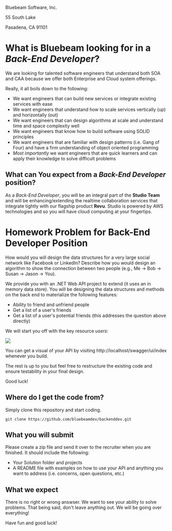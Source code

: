 Bluebeam Software, Inc.

55 South Lake

Pasadena, CA 91101

# What is Bluebeam looking for in a *Back-End Developer*?

We are looking for talented software engineers that understand both SOA and CAA because we offer both Enterprise and Cloud system offerings.

Really, it all boils down to the following:
* We want engineers that can build new services or integrate existing services with ease
* We want engineers that understand how to scale services vertically (up) and horizontally (out)
* We want engineers that can design algorithms at scale and understand time and space complexity well
* We want engineers that know how to build software using SOLID principles
* We want engineers that are familiar with design patterns (i.e. Gang of Four) and have a firm understanding of object oriented programming
* *Most importantly* we want engineers that are quick learners and can apply their knowledge to solve difficult problems

## What can You expect from a *Back-End Developer* position?

As a *Back-End Developer*, you will be an integral part of the **Studio Team** and will be enhancing/extending the realtime collaboration services that integrate tightly with our flagship product **Revu**. Studio is powered by AWS technologies and so you will have cloud computing at your fingertips.

# Homework Problem for Back-End Developer Position

How would you will design the data structures for a very large social network like Facebook or LinkedIn? Describe how you would design an algorithm to show the connection between two people (e.g., Me -> Bob -> Susan -> Jason -> You).

We provide you with an .NET Web API project to extend (it uses an in memory data store). You will be designing the data structures and methods on the back end to materialize the following features:

* Ability to friend and unfriend people
* Get a list of a user's friends
* Get a list of a user's potential friends (this addresses the question above directly)

We will start you off with the key resource *users*:

![](images/users.png)

You can get a visual of your API by visiting http://localhost/swagger/ui/index whenever you build.

The rest is up to you but feel free to restructure the existing code and ensure testability in your final design.

Good luck!

## Where do I get the code from?

Simply clone this repository and start coding.

```
git clone https://github.com/bluebeamdev/backenddev.git
```

## What you will submit

Please create a zip file and send it over to the recruiter when you are finished. It should include the following:
* Your Solution folder and projects
* A README file with examples on how to use your API and anything you want to address (i.e. concerns, open questions, etc.)

## What we expect

There is no right or wrong answser. We want to see your ability to solve problems.
That being said, don't leave anything out. We will be going over everything!

Have fun and good luck!
